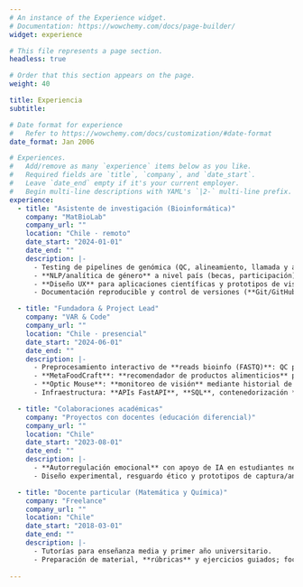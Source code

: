 ```yaml
---
# An instance of the Experience widget.
# Documentation: https://wowchemy.com/docs/page-builder/
widget: experience

# This file represents a page section.
headless: true

# Order that this section appears on the page.
weight: 40

title: Experiencia
subtitle:

# Date format for experience
#   Refer to https://wowchemy.com/docs/customization/#date-format
date_format: Jan 2006

# Experiences.
#   Add/remove as many `experience` items below as you like.
#   Required fields are `title`, `company`, and `date_start`.
#   Leave `date_end` empty if it's your current employer.
#   Begin multi-line descriptions with YAML's `|2-` multi-line prefix.
experience:
  - title: "Asistente de investigación (Bioinformática)"
    company: "MatBioLab"
    company_url: ""
    location: "Chile · remoto"
    date_start: "2024-01-01"
    date_end: ""
    description: |-
      - Testing de pipelines de genómica (QC, alineamiento, llamada y anotación de variantes) y análisis de **mutaciones** (oncología) a través de dashboard interactivo.
      - **NLP/analítica de género** a nivel país (becas, participación): preparación de datasets y visualizaciones.
      - **Diseño UX** para aplicaciones científicas y prototipos de visualización.
      - Documentación reproducible y control de versiones (**Git/GitHub**, **Docker**, **Nextflow**).

  - title: "Fundadora & Project Lead"
    company: "VAR & Code"
    company_url: ""
    location: "Chile · presencial"
    date_start: "2024-06-01"
    date_end: ""
    description: |-
      - Preprocesamiento interactivo de **reads bioinfo (FASTQ)**: QC parametrizable (FastQC/MultiQC), trimming/adapters, filtrado por calidad/longitud, desduplicación y demultiplexado — con **vista previa del impacto** y **exportación reproducible**.
      - **MetaFoodCraft**: **recomendador de productos alimenticios** personalizado según **gustos**, **alergias** y **preferencias**; adapta sugerencias a **metas nutricionales** y **presupuesto**, filtra alérgenos, propone **sustituciones equivalentes** y genera listas de compra **inteligentes**.
      - **Optic Mouse**: **monitoreo de visión** mediante historial de **recetas ópticas** (ESF/CIL/EJE/ADD/AV) con normalización y comparación longitudinal; **visor 3D** (WebGL/Three.js) y **módulo educativo**.
      - Infraestructura: **APIs FastAPI**, **SQL**, contenedorización **Docker** y **GitHub Actions** (CI ligera); versionado básico de datasets y data cards; enfoque **privacy-first**.

  - title: "Colaboraciones académicas"
    company: "Proyectos con docentes (educación diferencial)"
    company_url: ""
    location: "Chile"
    date_start: "2023-08-01"
    date_end: ""
    description: |-
      - **Autorregulación emocional** con apoyo de IA en estudiantes neurodivergentes.
      - Diseño experimental, resguardo ético y prototipos de captura/análisis de señales y texto.

  - title: "Docente particular (Matemática y Química)"
    company: "Freelance"
    company_url: ""
    location: "Chile"
    date_start: "2018-03-01"
    date_end: ""
    description: |-
      - Tutorías para enseñanza media y primer año universitario.
      - Preparación de material, **rúbricas** y ejercicios guiados; foco en pensamiento analítico.
      
---
```

